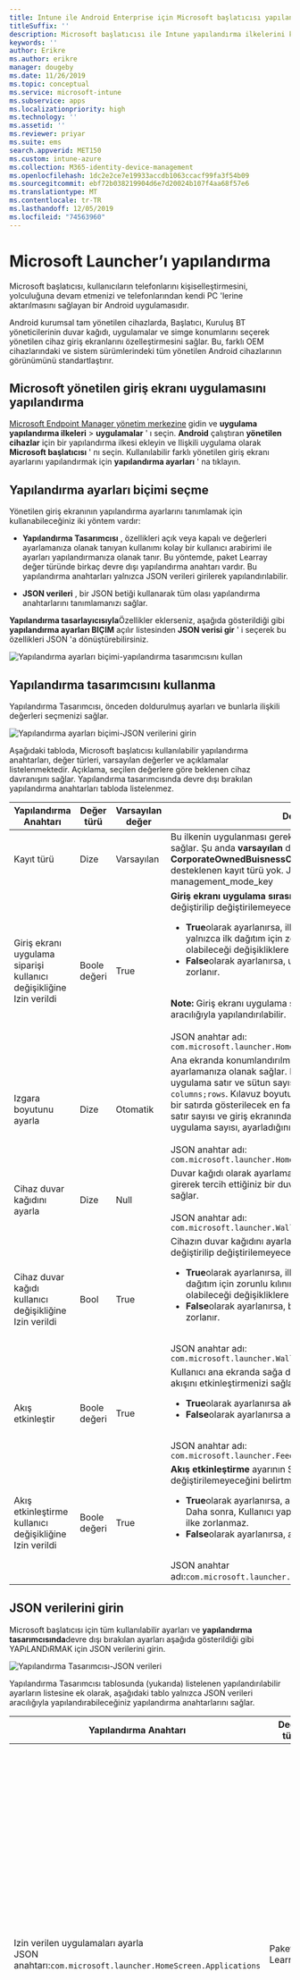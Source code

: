```yaml
---
title: Intune ile Android Enterprise için Microsoft başlatıcısı yapılandırma
titleSuffix: ''
description: Microsoft başlatıcısı ile Intune yapılandırma ilkelerini kullanın.
keywords: ''
author: Erikre
ms.author: erikre
manager: dougeby
ms.date: 11/26/2019
ms.topic: conceptual
ms.service: microsoft-intune
ms.subservice: apps
ms.localizationpriority: high
ms.technology: ''
ms.assetid: ''
ms.reviewer: priyar
ms.suite: ems
search.appverid: MET150
ms.custom: intune-azure
ms.collection: M365-identity-device-management
ms.openlocfilehash: 1dc2e2ce7e19933accdb1063ccacf99fa3f54b09
ms.sourcegitcommit: ebf72b038219904d6e7d20024b107f4aa68f57e6
ms.translationtype: MT
ms.contentlocale: tr-TR
ms.lasthandoff: 12/05/2019
ms.locfileid: "74563960"
---
```

# <a name="configure-microsoft-launcher"></a>Microsoft Launcher’ı yapılandırma

Microsoft başlatıcısı, kullanıcıların telefonlarını kişiselleştirmesini, yolculuğuna devam etmenizi ve telefonlarından kendi PC 'lerine aktarılmasını sağlayan bir Android uygulamasıdır. 

Android kurumsal tam yönetilen cihazlarda, Başlatıcı, Kuruluş BT yöneticilerinin duvar kağıdı, uygulamalar ve simge konumlarını seçerek yönetilen cihaz giriş ekranlarını özelleştirmesini sağlar. Bu, farklı OEM cihazlarındaki ve sistem sürümlerindeki tüm yönetilen Android cihazlarının görünümünü standartlaştırır. 

## <a name="how-to-configure-the-microsoft-managed-home-screen-app"></a>Microsoft yönetilen giriş ekranı uygulamasını yapılandırma 

[Microsoft Endpoint Manager yönetim merkezine](https://go.microsoft.com/fwlink/?linkid=2109431) gidin ve **uygulama yapılandırma ilkeleri** > **uygulamalar** ' ı seçin. **Android** çalıştıran **yönetilen cihazlar** için bir yapılandırma ilkesi ekleyin ve Ilişkili uygulama olarak **Microsoft başlatıcısı** ' nı seçin. Kullanılabilir farklı yönetilen giriş ekranı ayarlarını yapılandırmak için **yapılandırma ayarları** ' na tıklayın. 

## <a name="choosing-a-configuration-settings-format"></a>Yapılandırma ayarları biçimi seçme 

Yönetilen giriş ekranının yapılandırma ayarlarını tanımlamak için kullanabileceğiniz iki yöntem vardır: 

- **Yapılandırma Tasarımcısı** , özellikleri açık veya kapalı ve değerleri ayarlamanıza olanak tanıyan kullanımı kolay bir kullanıcı arabirimi ile ayarları yapılandırmanıza olanak tanır. Bu yöntemde, paket Learray değer türünde birkaç devre dışı yapılandırma anahtarı vardır. Bu yapılandırma anahtarları yalnızca JSON verileri girilerek yapılandırılabilir. 

- **JSON verileri** , bir JSON betiği kullanarak tüm olası yapılandırma anahtarlarını tanımlamanızı sağlar. 

**Yapılandırma tasarlayıcısıyla**Özellikler eklerseniz, aşağıda gösterildiği gibi **yapılandırma ayarları BIÇIM** açılır listesinden **JSON verisi gir** ' i seçerek bu özellikleri JSON 'a dönüştürebilirsiniz.

   ![Yapılandırma ayarları biçimi-yapılandırma tasarımcısını kullan](./media/configure-microsoft-launcher/configure-microsoft-launcher-01.png)

## <a name="using-configuration-designer"></a>Yapılandırma tasarımcısını kullanma

Yapılandırma Tasarımcısı, önceden doldurulmuş ayarları ve bunlarla ilişkili değerleri seçmenizi sağlar.

   ![Yapılandırma ayarları biçimi-JSON verilerini girin](./media/configure-microsoft-launcher/configure-microsoft-launcher-02.png)

Aşağıdaki tabloda, Microsoft başlatıcısı kullanılabilir yapılandırma anahtarları, değer türleri, varsayılan değerler ve açıklamalar listelenmektedir. Açıklama, seçilen değerlere göre beklenen cihaz davranışını sağlar. Yapılandırma tasarımcısında devre dışı bırakılan yapılandırma anahtarları tabloda listelenmez.

|    Yapılandırma Anahtarı    |    Değer türü    |    Varsayılan değer    |    Description     |
|---------------------------------------------------|------------------|---------------------|-------------------------------------------------------------------------------------------------------------------------------------------------------------------------------------------------------------------------------------------------------------------------------------------------------------------------------------------------------------------------------------------------------------------------------------------------------------------------------------------------------------------------------------------------------------------------------|
|    Kayıt türü    |    Dize     |    Varsayılan    |    Bu ilkenin uygulanması gereken kayıt türünü ayarlamanıza olanak sağlar. Şu anda **varsayılan** değer **CorporateOwnedBuisnessOnly**' e başvurur. Var olan başka bir desteklenen kayıt türü yok.        JSON anahtar adı: management_mode_key        |
|    Giriş ekranı uygulama siparişi kullanıcı değişikliğine Izin verildi    |    Boole değeri    |    True    |    **Giriş ekranı uygulama sırası** ayarının Son Kullanıcı tarafından değiştirilip değiştirilemeyeceğini belirtmenize olanak tanır.<ul><li>**True**olarak ayarlanırsa, ilkede tanımlanan uygulama sırası yalnızca ilk dağıtım için zorlanır. Daha sonra, Kullanıcı yapmış olabileceği değişikliklere göre ilke zorlanmaz.</li><li>**False**olarak ayarlanırsa, uygulama sırası her eşitlemede zorlanır.</li></ul><br>**Note:** Giriş ekranı uygulama sırası yalnızca JSON Düzenleyicisi aracılığıyla yapılandırılabilir.<br><br>JSON anahtar adı:<br>`com.microsoft.launcher.HomeScreen.AppOrder.UserChangeAllowed`    |
|    Izgara boyutunu ayarla    |    Dize    |    Otomatik    |    Ana ekranda konumlandırılmış uygulamaların kılavuz boyutunu ayarlamanıza olanak sağlar. Kılavuz boyutunu tanımlamak için uygulama satır ve sütun sayısını şu biçimde ayarlayabilirsiniz: `columns;rows`. Kılavuz boyutunu tanımlarsanız, giriş ekranındaki bir satırda gösterilecek en fazla uygulama sayısı, ayarladığınız satır sayısı ve giriş ekranındaki bir sütunda gösterilecek en fazla uygulama sayısı, ayarladığınız sütun sayısı olacak şekilde değişir.<br><br>        JSON anahtar adı:<br>`com.microsoft.launcher.HomeScreen.GridSize`    |
|    Cihaz duvar kağıdını ayarla    |    Dize    |    Null    |    Duvar kağıdı olarak ayarlamak istediğiniz görüntünün URL 'sini girerek tercih ettiğiniz bir duvar kağıdını ayarlamanıza olanak sağlar.<br><br>JSON anahtar adı:<br>`com.microsoft.launcher.Wallpaper.URL`    |
|    Cihaz duvar kağıdı kullanıcı değişikliğine Izin verildi    |    Bool    |    True    |    Cihazın duvar kağıdını ayarla ayarının Son Kullanıcı tarafından değiştirilip değiştirilemeyeceğini belirtmenize olanak tanır.<ul><li>**True**olarak ayarlanırsa, ilkedeki duvar kağıdı yalnızca ilk dağıtım için zorunlu kılınır. Daha sonra, Kullanıcı yapmış olabileceği değişikliklere göre ilke zorlanmaz.</li><li>**False**olarak ayarlanırsa, bu duvar kağıdı her eşitlemede zorlanır.</li></ul><br>JSON anahtar adı:<br>`com.microsoft.launcher.Wallpaper.URL.UserChangeAllowed`        |
|    Akış etkinleştir    |    Boole değeri    |    True    |    Kullanıcı ana ekranda sağa doğru geldiğinde, cihazda Başlatıcı akışını etkinleştirmenizi sağlar.<ul><li>**True**olarak ayarlanırsa akış etkinleştirilir.</li><li>**False**olarak ayarlanırsa akış devre dışı bırakılır.</li></ul><br>JSON anahtar adı:<br>`com.microsoft.launcher.Feed.Enabled`    |
|    Akış etkinleştirme kullanıcı değişikliğine Izin verildi    |    Boole değeri    |    True    |     **Akış etkinleştirme** ayarının Son Kullanıcı tarafından değiştirilip değiştirilemeyeceğini belirtmenize olanak tanır.<ul><li>**True**olarak ayarlanırsa, akış yalnızca ilk dağıtım için zorlanır. Daha sonra, Kullanıcı yapmış olabileceği değişikliklere göre ilke zorlanmaz.</li><li>**False**olarak ayarlanırsa, akış her eşitlemede zorlanır.</li></ul><br>JSON anahtar adı:`com.microsoft.launcher.Feed.Enabled.UserChangeAllowed`    |

## <a name="enter-json-data"></a>JSON verilerini girin

Microsoft başlatıcısı için tüm kullanılabilir ayarları ve **yapılandırma tasarımcısında**devre dışı bırakılan ayarları aşağıda gösterildiği gibi YAPıLANDıRMAK için JSON verilerini girin.

   ![Yapılandırma Tasarımcısı-JSON verileri](./media/configure-microsoft-launcher/configure-microsoft-launcher-03.png)

Yapılandırma Tasarımcısı tablosunda (yukarıda) listelenen yapılandırılabilir ayarların listesine ek olarak, aşağıdaki tablo yalnızca JSON verileri aracılığıyla yapılandırabileceğiniz yapılandırma anahtarlarını sağlar.

|    Yapılandırma Anahtarı    |    Değer türü    |    Varsayılan değer    |    Description     |
|----------------------------------------------------------------------------------------------------|-------------------|-------------------------------------------------------------------------------------|------------------------------------------------------------------------------------------------------------------------------------------------------------------------------------------------------------------------------------------------------------------------------------------------------------------------------------------------------------------------------------------------------------------------------------------------------------------------------------------------------------------------------------------------------------------------------------------------------------------------------------------------------------------------------------|
|    Izin verilen uygulamaları ayarla<br>JSON anahtarı:`com.microsoft.launcher.HomeScreen.Applications`    |    Paketleme Learray    | Bkz. [izin verilen uygulamaları ayarla](configure-microsoft-launcher.md#set-allow-listed-applications)</sup>    |    , Cihazda yüklü uygulamalar arasından giriş ekranında görünür olan uygulama kümesini tanımlamanızı sağlar. Uygulamaları, görünür hale getirmek istediğiniz uygulamaların uygulama paketi adını girerek tanımlayabilirsiniz; Örneğin, `com.android.settings`, ana ekranda ayarları erişilebilir hale getirir. Bu bölümde izin verilen uygulamaların, ana ekranda görünür olması için cihazda zaten yüklü olması gerekir.<p>Özellikler:<ul><li>**Paket:** Uygulama paketi adı</li><li>**Sınıf:** Belirli bir uygulama sayfasına özgü olan uygulama etkinliği. Bu değer boşsa varsayılan uygulama sayfasını kullanır.</li></ul>      |
|    Ana ekran uygulama sırası<br>JSON anahtarı: `com.microsoft.launcher.HomeScreen.AppOrder`    |    Paketleme Learray    |    Bkz: [giriş ekranı uygulama sırası](configure-microsoft-launcher.md#home-screen-app-order)      |    Ana ekranda uygulama sırasını belirtmenize izin verir.<p>Özellikler:<br><ul><li>**Şunu yazın:** Desteklenen tek tür `application`.</li><li>**Konum:** Ana ekrandaki uygulama simge yuvası. Bu, sol üstteki konum 1 ' den başlar ve yukarıdan aşağıya doğru aşağı doğru ilerler.</li><li>**Paket:** Uygulama paketi adı.</li><li>**Sınıf:** Belirli bir uygulama sayfasına özgü olan uygulama etkinliği. Varsayılan uygulama sayfası, bu değer boşsa kullanılacaktır.</li></ul>    |

### <a name="set-allow-listed-applications"></a>İzin verilen uygulamaları ayarla

```JSON
{
    "key": "com.microsoft.launcher.HomeScreen.Applications",
    "valueBundleArray": 
    [
        {
            "managedProperty": [
                {
                    "key": "package",
                    "valueString": ""
                },
                {
                    "key": "class",
                    "valueString": ""
                }
            ]
        }
    ]
}
```

### <a name="home-screen-app-order"></a>Ana ekran uygulama sırası

```JSON
{
    "key": "com.microsoft.launcher.HomeScreen.AppOrder",
    "valueBundleArray": 
    [
        {
            "managedProperty": [
                {
                    "key": "type",
                    "valueString": "application"
                },
                {
                    "key": "position",
                    "valueInteger": 0
                },
                {
                    "key": "package",
                    "valueString": ""
                },
                {
                    "key": "class",
                    "valueString": ""
                }
            ]
        }
    ]
}
```

Aşağıda, tüm kullanılabilir yapılandırma anahtarlarının dahil olduğu bir JSON betiği verilmiştir:

```JSON
{
    "kind": "androidenterprise#managedConfiguration", 
    "productId": "app:com.microsoft.launcher", 
    "managedProperty": [
        {
            "key": "management_mode_key", 
            "valueString": "Default"
        }, 
        {
            "key": "com.microsoft.launcher.Feed.Enable.UserChangeAllowed", 
            "valueBool": false
        }, 
        {
            "key": "com.microsoft.launcher.Feed.Enable", 
            "valueBool": true
        }, 
        {
            "key": "com.microsoft.launcher.Wallpaper.Url.UserChangeAllowed", 
            "valueBool": false
        }, 
        {
            "key": "com.microsoft.launcher.Wallpaper.Url", 
            "valueBool": "http://www.contoso.com/wallpaper.png"
        }, 
        {
            "key": "com.microsoft.launcher.HomeScreen.GridSize", 
            "valueString": "5;5"
        }, 
        {
            "key": "com.microsoft.launcher.HomeScreen.Applications", 
            "valueBundleArray": [
                {
                    "managedProperty": [
                        {
                            "key": "package", 
                            "valueString": "com.ups.mobile.android"
                        }, 
                        {
                            "key": "class", 
                            "valueString": ""
                        }
                    ]
                }, 
                {
                    "managedProperty": [
                        {
                            "key": "package", 
                            "valueString": "com.microsoft.teams"
                        }, 
                        {
                            "key": "class", 
                            "valueString": ""
                        }
                    ]
                }, 
                {
                    "managedProperty": [
                        {
                            "key": "package", 
                            "valueString": "com.microsoft.bing"
                        }, 
                        {
                            "key": "class", 
                            "valueString": ""
                        }
                    ]
                }
            ]
        }, 
        {
            "key": "com.microsoft.launcher.HomeScreen.AppOrder.UserChangeAllowed", 
            "valueBool": false
        }, 
        {
            "key": "com.microsoft.launcher.HomeScreen.AppOrder", 
            "valueBundleArray": [
                {
                    "managedProperty": [
                        {
                            "key": "type", 
                            "valueString": "application"
                        }, 
                        {
                            "key": "position", 
                            "valueInteger": 17
                        }, 
                        {
                            "key": "package", 
                            "valueString": "com.ups.mobile.android"
                        }, 
                        {
                            "key": "class", 
                            "valueString": ""
                        }
                    ]
                }, 
                {
                    "managedProperty": [
                        {
                            "key": "type", 
                            "valueString": "application"
                        }, 
                        {
                            "key": "position", 
                            "valueInteger": 18
                        }, 
                        {
                            "key": "package", 
                            "valueString": "com.microsoft.teams"
                        }, 
                        {
                            "key": "class", 
                            "valueString": ""
                        }
                    ]
                }, 
                {
                    "managedProperty": [
                        {
                            "key": "type", 
                            "valueString": "application"
                        }, 
                        {
                            "key": "position", 
                            "valueInteger": 19
                        }, 
                        {
                            "key": "package", 
                            "valueString": "com.microsoft.bing"
                        }, 
                        {
                            "key": "class", 
                            "valueString": ""
                        }
                    ]
                }
            ]
        }
    ]
}
```

## <a name="next-steps"></a>Sonraki adımlar

- Android kurumsal tam olarak yönetilen cihazlar hakkında daha fazla bilgi için bkz. [Intune 'Da Android Enterprise tam yönetme cihazlarını ayarlama](../enrollment/android-fully-managed-enroll.md).
